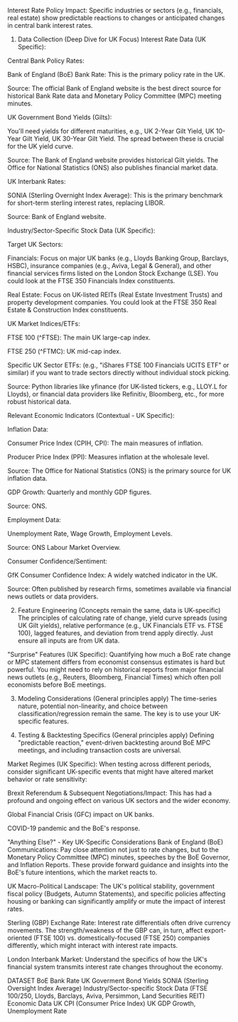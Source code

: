 Interest Rate Policy Impact: Specific industries or sectors (e.g., financials, real estate) show predictable reactions to changes or anticipated changes in central bank interest rates.

1. Data Collection (Deep Dive for UK Focus)
Interest Rate Data (UK Specific):

Central Bank Policy Rates:

Bank of England (BoE) Bank Rate: This is the primary policy rate in the UK.

Source: The official Bank of England website is the best direct source for historical Bank Rate data and Monetary Policy Committee (MPC) meeting minutes.

UK Government Bond Yields (Gilts):

You'll need yields for different maturities, e.g., UK 2-Year Gilt Yield, UK 10-Year Gilt Yield, UK 30-Year Gilt Yield. The spread between these is crucial for the UK yield curve.

Source: The Bank of England website provides historical Gilt yields. The Office for National Statistics (ONS) also publishes financial market data.

UK Interbank Rates:

SONIA (Sterling Overnight Index Average): This is the primary benchmark for short-term sterling interest rates, replacing LIBOR.

Source: Bank of England website.

Industry/Sector-Specific Stock Data (UK Specific):

Target UK Sectors:

Financials: Focus on major UK banks (e.g., Lloyds Banking Group, Barclays, HSBC), insurance companies (e.g., Aviva, Legal & General), and other financial services firms listed on the London Stock Exchange (LSE). You could look at the FTSE 350 Financials Index constituents.

Real Estate: Focus on UK-listed REITs (Real Estate Investment Trusts) and property development companies. You could look at the FTSE 350 Real Estate & Construction Index constituents.

UK Market Indices/ETFs:

FTSE 100 (^FTSE): The main UK large-cap index.

FTSE 250 (^FTMC): UK mid-cap index.

Specific UK Sector ETFs: (e.g., "iShares FTSE 100 Financials UCITS ETF" or similar) if you want to trade sectors directly without individual stock picking.

Source: Python libraries like yfinance (for UK-listed tickers, e.g., LLOY.L for Lloyds), or financial data providers like Refinitiv, Bloomberg, etc., for more robust historical data.

Relevant Economic Indicators (Contextual - UK Specific):

Inflation Data:

Consumer Price Index (CPIH, CPI): The main measures of inflation.

Producer Price Index (PPI): Measures inflation at the wholesale level.

Source: The Office for National Statistics (ONS) is the primary source for UK inflation data.

GDP Growth: Quarterly and monthly GDP figures.

Source: ONS.

Employment Data:

Unemployment Rate, Wage Growth, Employment Levels.

Source: ONS Labour Market Overview.

Consumer Confidence/Sentiment:

GfK Consumer Confidence Index: A widely watched indicator in the UK.

Source: Often published by research firms, sometimes available via financial news outlets or data providers.

2. Feature Engineering (Concepts remain the same, data is UK-specific)
The principles of calculating rate of change, yield curve spreads (using UK Gilt yields), relative performance (e.g., UK Financials ETF vs. FTSE 100), lagged features, and deviation from trend apply directly. Just ensure all inputs are from UK data.

"Surprise" Features (UK Specific): Quantifying how much a BoE rate change or MPC statement differs from economist consensus estimates is hard but powerful. You might need to rely on historical reports from major financial news outlets (e.g., Reuters, Bloomberg, Financial Times) which often poll economists before BoE meetings.

3. Modeling Considerations (General principles apply)
The time-series nature, potential non-linearity, and choice between classification/regression remain the same. The key is to use your UK-specific features.

4. Testing & Backtesting Specifics (General principles apply)
Defining "predictable reaction," event-driven backtesting around BoE MPC meetings, and including transaction costs are universal.

Market Regimes (UK Specific): When testing across different periods, consider significant UK-specific events that might have altered market behavior or rate sensitivity:

Brexit Referendum & Subsequent Negotiations/Impact: This has had a profound and ongoing effect on various UK sectors and the wider economy.

Global Financial Crisis (GFC) impact on UK banks.

COVID-19 pandemic and the BoE's response.

"Anything Else?" - Key UK-Specific Considerations
Bank of England (BoE) Communications: Pay close attention not just to rate changes, but to the Monetary Policy Committee (MPC) minutes, speeches by the BoE Governor, and Inflation Reports. These provide forward guidance and insights into the BoE's future intentions, which the market reacts to.

UK Macro-Political Landscape: The UK's political stability, government fiscal policy (Budgets, Autumn Statements), and specific policies affecting housing or banking can significantly amplify or mute the impact of interest rates.

Sterling (GBP) Exchange Rate: Interest rate differentials often drive currency movements. The strength/weakness of the GBP can, in turn, affect export-oriented (FTSE 100) vs. domestically-focused (FTSE 250) companies differently, which might interact with interest rate impacts.

London Interbank Market: Understand the specifics of how the UK's financial system transmits interest rate changes throughout the economy.

DATASET
    BoE Bank Rate
    UK Goverment Bond Yields
    SONIA (Sterling Oversight Index Average)
    Industry/Sector-specific Stock Data (FTSE 100/250, Lloyds, Barclays, Aviva, Persimmon, Land Securities REIT)
    Economic Data
    UK CPI (Consumer Price Index)
    UK GDP Growth, Unemployment Rate
